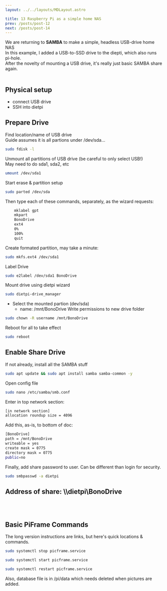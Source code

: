 ```yaml
---
layout: ../../layouts/MDLayout.astro

title: 13 Raspberry Pi as a simple home NAS
prev: /posts/post-12
next: /posts/post-14
---
```



We are returning to **SAMBA** to make a simple, headless USB-drive home NAS<br>
In this example, I added a USB-to-SSD drive to the diepti, which also runs pi-hole.<br>
After the novelty of mounting a USB drive, it's really just basic SAMBA share again.<br><br>

## Physical setup
- connect USB drive
- SSH into dietpi

## Prepare Drive
Find location/name of USB drive<br>
Guide assumes it is all partions under /dev/sda...
```sh
sudo fdisk -l
```
Unmount all partitions of USB drive (be careful to only select USB!)<br>
May need to do sda1, sda2, etc
```sh
umount /dev/sda1
```
Start erase & partition setup
```sh
sudo parted /dev/sda
```
Then type each of these commands, separately, as the wizard requests:
```sh
	mklabel gpt
	mkpart
	BonoDrive
	ext4
	0%
	100%
	quit
```
Create formated partition, may take a minute:
```sh
sudo mkfs.ext4 /dev/sda1
```
Label Drive
```sh
sudo e2label /dev/sda1 BonoDrive
```
Mount drive using dietpi wizard
```sh
sudo dietpi-drive_manager
```

- Select the mounted partion (dev/sda)
	- name: /mnt/BonoDrive
Write permissions to new drive folder
```sh
sudo chown -R username /mnt/BonoDrive
```
Reboot for all to take effect
```sh
sudo reboot
```


## Enable Share Drive
If not already, install all the SAMBA stuff
```sh
sudo apt update && sudo apt install samba samba-common -y
```
Open config file
```sh
sudo nano /etc/samba/smb.conf
```
Enter in top network section:
```sh
[in network section]
allocation roundup size = 4096
```	
Add this, as-is, to bottom of doc:
```sh
[BonoDrive]
path = /mnt/BonoDrive
writeable = yes
create mask = 0775
directory mask = 0775
public=no
```
Finally, add share password to user. Can be different than login for security.
```sh
sudo smbpasswd -a dietpi
```
## Address of share: \\\dietpi\BonoDrive


<br><br>

## Basic PiFrame Commands
The long version instructions are links, but here's quick locations & commands.
```sh
sudo systemctl stop picframe.service
```
```sh
sudo systemctl start picframe.service
```
```sh
sudo systemctl restart picframe.service
```
Also, database file is in /pi/data which needs deleted when pictures are added.